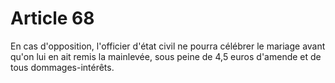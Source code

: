 # Article 68

En cas d'opposition, l'officier d'état civil ne pourra célébrer le mariage avant qu'on lui en ait remis la mainlevée, sous peine de 4,5 euros d'amende et de tous dommages-intérêts.
